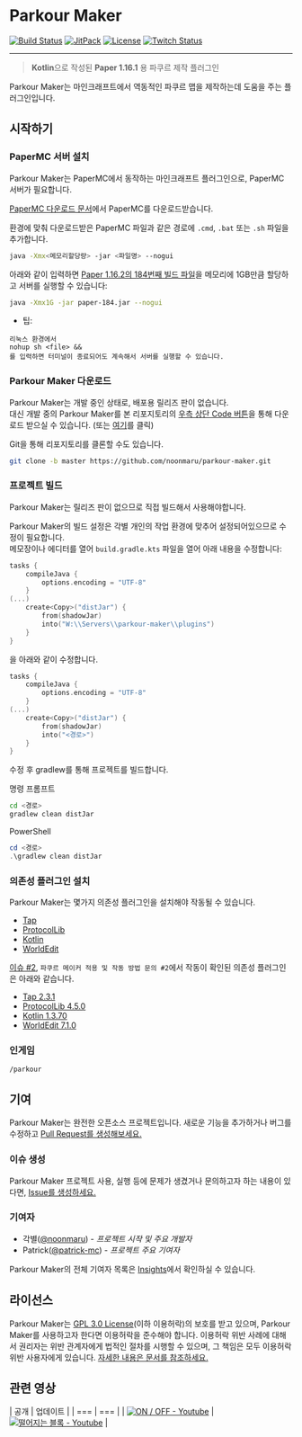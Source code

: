 # Parkour Maker

[![Build Status](https://travis-ci.org/noonmaru/parkour-maker.svg?branch=master)](https://travis-ci.org/noonmaru/parkour-maker)
[![JitPack](https://img.shields.io/jitpack/v/github/noonmaru/parkour-maker)](https://jitpack.io/#noonmaru/parkour-maker)
[![License](https://img.shields.io/github/license/noonmaru/parkour-maker)](https://github.com/noonmaru/parkour-maker/blob/master/LICENSE)
[![Twitch Status](https://img.shields.io/twitch/status/hptgrm)](https://twitch.tv/hptgrm)

---

> **Kotlin**으로 작성된 **Paper 1.16.1** 용 파쿠르 제작 플러그인

Parkour Maker는 마인크래프트에서 역동적인 파쿠르 맵을 제작하는데 도움을 주는 플러그인입니다.  

## 시작하기

### PaperMC 서버 설치

Parkour Maker는 PaperMC에서 동작하는 마인크래프트 플러그인으로, PaperMC 서버가 필요합니다.  

[PaperMC 다운로드 문서](https://papermc.io/downloads)에서 PaperMC를 다운로드받습니다.

환경에 맞춰 다운로드받은 PaperMC 파일과 같은 경로에 `.cmd`, `.bat` 또는 `.sh` 파일을 추가합니다.

```bash
java -Xmx<메모리할당량> -jar <파일명> --nogui
```

아래와 같이 입력하면 [Paper 1.16.2의 184번째 빌드 파일](https://github.com/PaperMC/Paper/commit/43e5174a0157c04709f8132ab3711237d76d0954)을 메모리에 1GB만큼 할당하고 서버를 실행할 수 있습니다:

```bash
java -Xmx1G -jar paper-184.jar --nogui
```

* 팁:
```
리눅스 환경에서
nohup sh <file> &&
를 입력하면 터미널이 종료되어도 계속해서 서버를 실행할 수 있습니다.
```

### Parkour Maker 다운로드

Parkour Maker는 개발 중인 상태로, 배포용 릴리즈 판이 없습니다.  
대신 개발 중의 Parkour Maker를 본 리포지토리의 [우측 상단 Code 버튼](https://github.com/noonmaru/parkour-maker/archive/master.zip)을 통해 다운로드 받으실 수 있습니다. (또는 [여기](https://github.com/noonmaru/parkour-maker/archive/master.zip)를 클릭)  

Git을 통해 리포지토리를 클론할 수도 있습니다.  

```bash
git clone -b master https://github.com/noonmaru/parkour-maker.git
```

### 프로젝트 빌드

Parkour Maker는 릴리즈 판이 없으므로 직접 빌드해서 사용해야합니다.  

Parkour Maker의 빌드 설정은 각별 개인의 작업 환경에 맞추어 설정되어있으므로 수정이 필요합니다.  
메모장이나 에디터를 열어 `build.gradle.kts` 파일을 열어 아래 내용을 수정합니다:
```kts
tasks {
    compileJava {
        options.encoding = "UTF-8"
    }
(...)
    create<Copy>("distJar") {
        from(shadowJar)
        into("W:\\Servers\\parkour-maker\\plugins")
    }
}
```
을 아래와 같이 수정합니다.  

```kts
tasks {
    compileJava {
        options.encoding = "UTF-8"
    }
(...)
    create<Copy>("distJar") {
        from(shadowJar)
        into("<경로>")
    }
}
```

수정 후 gradlew를 통해 프로젝트를 빌드합니다.

명령 프롬프트
```bash
cd <경로>
gradlew clean distJar
```

PowerShell
```PowerShell
cd <경로>
.\gradlew clean distJar
```

### 의존성 플러그인 설치
Parkour Maker는 몇가지 의존성 플러그인을 설치해야 작동될 수 있습니다.

* [Tap](https://github.com/noonmaru/tap)
* [ProtocolLib](https://www.spigotmc.org/resources/protocollib.1997/)
* [Kotlin](https://github.com/noonmaru/kotlin-plugin)
* [WorldEdit](https://dev.bukkit.org/projects/worldedit)

[이슈 #2](https://github.com/noonmaru/parkour-maker/issues/2), `파쿠르 메이커 적용 및 작동 방법 문의 #2`에서 작동이 확인된 의존성 플러그인은 아래와 같습니다.

* [Tap 2.3.1](https://github.com/noonmaru/tap/releases/download/2.3.4/tap-2.3.4-dist.jar)
* [ProtocolLib 4.5.0](https://repo.dmulloy2.net/nexus/repository/releases/com/comphenix/protocol/ProtocolLib/4.5.0/ProtocolLib-4.5.0.jar)
* [Kotlin 1.3.70](https://github.com/noonmaru/kotlin-plugin/releases/download/1.3.70/kotlin-1.3.70-lib.jar)
* [WorldEdit 7.1.0](https://media.forgecdn.net/files/2869/453/worldedit-bukkit-7.1.0.jar)

### 인게임
```
/parkour
```

## 기여
Parkour Maker는 완전한 오픈소스 프로젝트입니다. 새로운 기능을 추가하거나 버그를 수정하고 [Pull Request를 생성해보세요.](https://github.com/noonmaru/parkour-maker/compare)

### 이슈 생성
Parkour Maker 프로젝트 사용, 실행 등에 문제가 생겼거나 문의하고자 하는 내용이 있다면, [Issue를 생성하세요.](https://github.com/noonmaru/parkour-maker/issues/new/choose)

### 기여자

* 각별([@noonmaru](https://github.com/noonmaru)) - _프로젝트 시작 및 주요 개발자_
* Patrick([@patrick-mc](https://github.com/patrick-mc)) - _프로젝트 주요 기여자_

Parkour Maker의 전체 기여자 목록은 [Insights](https://github.com/noonmaru/parkour-maker/graphs/contributors)에서 확인하실 수 있습니다.

## 라이선스
Parkour Maker는 [GPL 3.0 License](./LICENSE)(이하 이용허락)의 보호를 받고 있으며, Parkour Maker를 사용하고자 한다면 이용허락을 준수해야 합니다. 이용허락 위반 사례에 대해서 권리자는 위반 관계자에게 법적인 절차를 시행할 수 있으며, 그 책임은 모두 이용허락 위반 사용자에게 있습니다. [자세한 내용은 문서를 참조하세요.](./LICENSE)

## 관련 영상

| 공개 | 업데이트 |
| === | === |
| [![ON / OFF - Youtube](https://img.youtube.com/vi/Kfg0RvjHzD0/0.jpg)](https://www.youtube.com/watch?v=Kfg0RvjHzD0) | [![떨어지는 블록 - Youtube](https://img.youtube.com/vi/3nq2CraRkH0/0.jpg)](https://www.youtube.com/watch?v=3nq2CraRkH0) |

